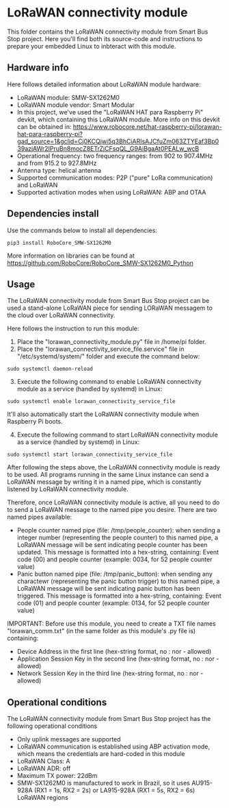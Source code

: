 # LoRaWAN connectivity module

This folder contains the LoRaWAN connectivity module from Smart Bus Stop project.
Here you'll find both its source-code and instructions to prepare your embedded Linux to inbteract with this module.

## Hardware info

Here follows detailed information about LoRaWAN module hardware:

* LoRaWAN module: SMW-SX1262M0
* LoRaWAN module vendor: Smart Modular
* In this project, we've used the "LoRaWAN HAT para Raspberry Pi" devkit, which containing this LoRaWAN module.
More info on this devkit can be obtained in: https://www.robocore.net/hat-raspberry-pi/lorawan-hat-para-raspberry-pi?gad_source=1&gclid=Cj0KCQjwi5q3BhCiARIsAJCfuZm063ZTYEaf3Bp039azjAWr2IPruBn8mocZ8ETrZjCFsqQL_G9AiBgaAt0PEALw_wcB
* Operational frequency: two frequency ranges: from 902 to 907.4MHz and from 915.2 to 927.8MHz
* Antenna type: helical antenna
* Supported communication modes: P2P ("pure" LoRa communication) and LoRaWAN
* Supported activation modes when using LoRaWAN: ABP and OTAA

## Dependencies install

Use the commands below to install all dependencies:

``
pip3 install RoboCore_SMW-SX1262M0
``

More information on libraries can be found at https://github.com/RoboCore/RoboCore_SMW-SX1262M0_Python

## Usage

The LoRaWAN connectivity module from Smart Bus Stop project can be used a stand-alone LoRaWAN piece for sending LORaWAN messagem to the cloud over LoRaWAN connectivity. 

Here follows the instruction to run this module:

1) Place the "lorawan_connectivity_module.py" file in /home/pi folder.
2) Place the "lorawan_connectivity_service_file.service" file in "/etc/systemd/system/" folder and execute the command below:

``
sudo systemctl daemon-reload
``

3) Execute the following command to enable LoRaWAN connectivity module as a service (handled by systemd) in Linux:

``
sudo systemctl enable lorawan_connectivity_service_file
``

It'll also automatically start the LoRaWAN connectivity module when Raspberry Pi boots.


4) Execute the following command to start LoRaWAN connectivity module as a service (handled by systemd) in Linux:

``
sudo systemctl start lorawan_connectivity_service_file
``

After following the steps above, the LoRaWAN connectivity module is ready to be used. All programs running in the same Linux instance can send a LoRaWAN message by writing it in a named pipe, which is constantly listened by LoRaWAN connectivity module.

Therefore, once LoRaWAN connectivity module is active, all you need to do to send a LoRaWAN message to the named pipe you desire. There are two named pipes available:

* People counter named pipe (file: /tmp/people_counter): when sending a integer number (representing the people counter) to this named pipe, a LoRaWAN message will be sent indicating people counter has been updated. 
This message is formatted into a hex-string, containing: Event code (00) and people counter (example: 0034, for 52 people counter value)
* Panic button named pipe (file: /tmp/panic_button): when sending any charactewr (representing the panic button trigger) to this named pipe, a LoRaWAN message will be sent indicating panic button has been triggered.
This message is formatted into a hex-string, containing: Event code (01) and people counter (example: 0134, for 52 people counter value)


IMPORTANT: 
Before use this module, you need to create a TXT file names "lorawan_comm.txt" (in the same folder as this module's .py file is) containing:

* Device Address in the first line (hex-string format, no : nor - allowed)
* Application Session Key in the second line (hex-string format, no : nor - allowed)
* Network Session Key in the third line (hex-string format, no : nor - allowed)


## Operational conditions

The LoRaWAN connectivity module from Smart Bus Stop project has the following operational conditions

* Only uplink messages are supported
* LoRaWAN communication is established using ABP activation mode, which means the credentials are hard-coded in this module
* LoRaWAN Class: A
* LoRaWAN ADR: off
* Maximum TX power: 22dBm
* SMW-SX1262M0 is manufactured to work in Brazil, so it uses AU915-928A (RX1 = 1s, RX2 = 2s) or LA915-928A (RX1 = 5s, RX2 = 6s) LoRaWAN regions